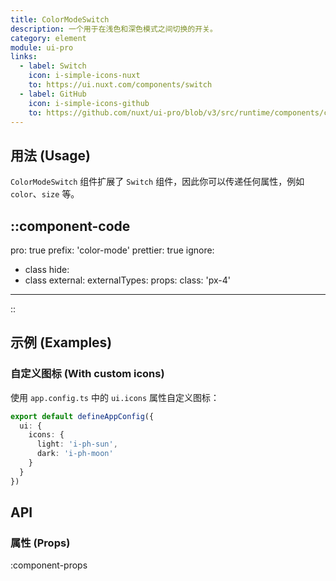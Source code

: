 ```yaml
---
title: ColorModeSwitch
description: 一个用于在浅色和深色模式之间切换的开关。
category: element
module: ui-pro
links:
  - label: Switch
    icon: i-simple-icons-nuxt
    to: https://ui.nuxt.com/components/switch
  - label: GitHub
    icon: i-simple-icons-github
    to: https://github.com/nuxt/ui-pro/blob/v3/src/runtime/components/color-mode/ColorModeSwitch.vue
---
```


## 用法 (Usage)

`ColorModeSwitch` 组件扩展了 `Switch` 组件，因此你可以传递任何属性，例如 `color`、`size` 等。

::component-code
---
pro: true
prefix: 'color-mode'
prettier: true
ignore:
  - class
hide:
  - class
external:
externalTypes:
props:
  class: 'px-4'
---
::

## 示例 (Examples)

### 自定义图标 (With custom icons)

使用 `app.config.ts` 中的 `ui.icons` 属性自定义图标：

```typescript [app.config.ts]
export default defineAppConfig({
  ui: {
    icons: {
      light: 'i-ph-sun',
      dark: 'i-ph-moon'
    }
  }
})
```

## API

### 属性 (Props)

:component-props
